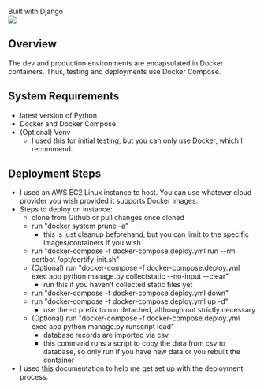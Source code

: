 Built with Django  
[![](https://skillicons.dev/icons?i=django)](https://skillicons.dev)

## Overview
The dev and production environments are encapsulated in Docker containers. Thus, testing and deployments use Docker Compose.


## System Requirements
- latest version of Python
- Docker and Docker Compose
- (Optional) Venv
    - I used this for initial testing, but you can only use Docker, which I recommend.



## Deployment Steps
- I used an AWS EC2 Linux instance to host. You can use whatever cloud provider you wish provided it supports Docker images.
- Steps to deploy on instance:
    - clone from Github or pull changes once cloned
    - run "docker system prune -a"
        - this is just cleanup beforehand, but you can limit to the specific images/containers if you wish
    - run "docker-compose -f docker-compose.deploy.yml run --rm certbot /opt/certify-init.sh"
    - (Optional) run "docker-compose -f docker-compose.deploy.yml exec app python manage.py collectstatic --no-input --clear"
        - run this if you haven't collected static files yet
    - run "docker-compose -f docker-compose.deploy.yml down"
    - run "docker-compose -f docker-compose.deploy.yml up -d"
        - use the -d prefix to run detached, although not strictly necessary
    - (Optional) run "docker-compose -f docker-compose.deploy.yml exec app python manage.py runscript load"
        - database records are imported via csv
        - this command runs a script to copy the data from csv to database, so only run if you have new data or you rebuilt the container
- I used [this](https://londonappdeveloper.com/django-docker-deployment-with-https-using-letsencrypt/) documentation to help me get set up with the deployment process.







